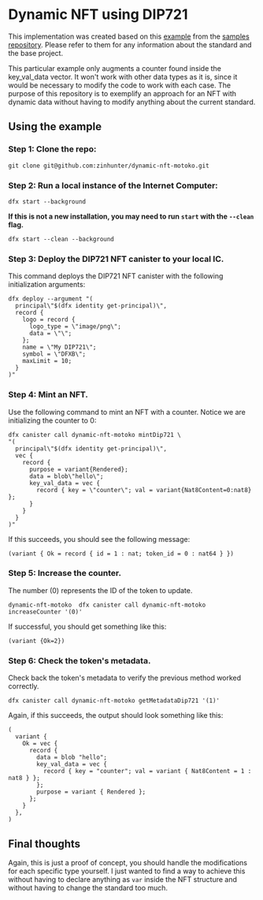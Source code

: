 # Dynamic NFT using DIP721

This implementation was created based on this [example](https://github.com/dfinity/examples/tree/master/motoko/dip721-nft-container) from the [samples repository](https://github.com/dfinity/examples). Please refer to them for any information about the standard and the base project.

This particular example only augments a counter found inside the key_val_data vector. It won't work with other data types as it is, since it would be necessary to modify the code to work with each case. The purpose of this repository is to exemplify an approach for an NFT with dynamic data without having to modify anything about the current standard.

## Using the example

 ### Step 1: Clone the repo:

```
git clone git@github.com:zinhunter/dynamic-nft-motoko.git
```

 ### Step 2: Run a local instance of the Internet Computer:

```
dfx start --background 
```

**If this is not a new installation, you may need to run `start` with the `--clean` flag.**

```
dfx start --clean --background
```

 ### Step 3: Deploy the DIP721 NFT canister to your local IC.
This command deploys the DIP721 NFT canister with the following initialization arguments:

```
dfx deploy --argument "(
  principal\"$(dfx identity get-principal)\", 
  record {
    logo = record {
      logo_type = \"image/png\";
      data = \"\";
    };
    name = \"My DIP721\";
    symbol = \"DFXB\";
    maxLimit = 10;
  }
)"
```

 ### Step 4: Mint an NFT.

Use the following command to mint an NFT with a counter. Notice we are initializing the counter to 0:

```
dfx canister call dynamic-nft-motoko mintDip721 \
"(
  principal\"$(dfx identity get-principal)\", 
  vec { 
    record {
      purpose = variant{Rendered};
      data = blob\"hello\";
      key_val_data = vec {
        record { key = \"counter\"; val = variant{Nat8Content=0:nat8} };
      }
    }
  }
)"
```

If this succeeds, you should see the following message:

```
(variant { Ok = record { id = 1 : nat; token_id = 0 : nat64 } })
```

 ### Step 5: Increase the counter.

 The number (0) represents the ID of the token to update.

```
dynamic-nft-motoko  dfx canister call dynamic-nft-motoko increaseCounter '(0)'
```

If successful, you should get something like this:

```
(variant {Ok=2})
```

### Step 6: Check the token's metadata.

Check back the token's metadata to verify the previous method worked correctly.

```
dfx canister call dynamic-nft-motoko getMetadataDip721 '(1)'
```

Again, if this succeeds, the output should look something like this:

```
(
  variant {
    Ok = vec {
      record {
        data = blob "hello";
        key_val_data = vec {
          record { key = "counter"; val = variant { Nat8Content = 1 : nat8 } };
        };
        purpose = variant { Rendered };
      };
    }
  },
)
```

## Final thoughts

Again, this is just a proof of concept, you should handle the modifications for each specific type yourself. I just wanted to find a way to achieve this without having to declare anything as `var` inside the NFT structure and without having to change the standard too much.